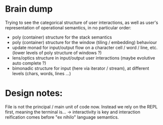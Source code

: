 # Brain dump

Trying to see the categorical structure of user interactions, 
as well as user's representation of operational semantics,
in no particular order:

- poly (container) structure for the stack semantics
- poly (container) structure for the window (tiling / embedding) behaviour
- update monad for input/output flow on a character cell / word / line, etc. (lower levels of poly structure of windows ?)
- lens/optics structure in input/output user interactions (maybe evolutive auto complete ?)
- bimonadic structure for input (here via iterator / stream), at different levels (chars, words, lines ...)


# Design notes:
File is not the principal / main unit of code now. Instead we rely on the REPL first, meaning the terminal is...
-> interactivity is key and interaction reification comes before "ex nihilo" language semantics.